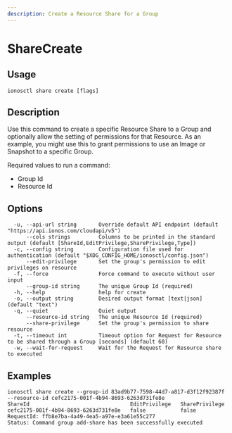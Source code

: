 ```yaml
---
description: Create a Resource Share for a Group
---
```


# ShareCreate

## Usage

```text
ionosctl share create [flags]
```

## Description

Use this command to create a specific Resource Share to a Group and optionally allow the setting of permissions for that Resource. As an example, you might use this to grant permissions to use an Image or Snapshot to a specific Group.

Required values to run a command:

* Group Id
* Resource Id

## Options

```text
  -u, --api-url string       Override default API endpoint (default "https://api.ionos.com/cloudapi/v5")
      --cols strings         Columns to be printed in the standard output (default [ShareId,EditPrivilege,SharePrivilege,Type])
  -c, --config string        Configuration file used for authentication (default "$XDG_CONFIG_HOME/ionosctl/config.json")
      --edit-privilege       Set the group's permission to edit privileges on resource
  -f, --force                Force command to execute without user input
      --group-id string      The unique Group Id (required)
  -h, --help                 help for create
  -o, --output string        Desired output format [text|json] (default "text")
  -q, --quiet                Quiet output
      --resource-id string   The unique Resource Id (required)
      --share-privilege      Set the group's permission to share resource
  -t, --timeout int          Timeout option for Request for Resource to be shared through a Group [seconds] (default 60)
  -w, --wait-for-request     Wait for the Request for Resource share to executed
```

## Examples

```text
ionosctl share create --group-id 83ad9b77-7598-44d7-a817-d3f12f92387f --resource-id cefc2175-001f-4b94-8693-6263d731fe8e
ShareId                                EditPrivilege   SharePrivilege
cefc2175-001f-4b94-8693-6263d731fe8e   false           false
RequestId: ffb8e7ba-4a49-4ea5-a97e-e3a61e55c277
Status: Command group add-share has been successfully executed
```


